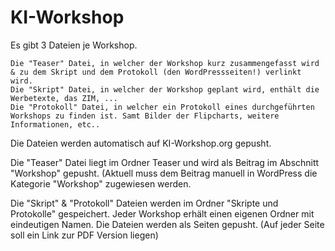 # KI-Workshop
Es gibt 3 Dateien je Workshop.

    Die "Teaser" Datei, in welcher der Workshop kurz zusammengefasst wird & zu dem Skript und dem Protokoll (den WordPressseiten!) verlinkt wird.
    Die "Skript" Datei, in welcher der Workshop geplant wird, enthält die Werbetexte, das ZIM, ...
    Die "Protokoll" Datei, in welcher ein Protokoll eines durchgeführten Workshops zu finden ist. Samt Bilder der Flipcharts, weitere Informationen, etc..

Die Dateien werden automatisch auf KI-Workshop.org gepusht.

Die "Teaser" Datei liegt im Ordner Teaser und wird als Beitrag im Abschnitt "Workshop" gepusht. (Aktuell muss dem Beitrag manuell in WordPress die Kategorie "Workshop" zugewiesen werden.

Die "Skript" & "Protokoll" Dateien werden im Ordner "Skripte und Protokolle" gespeichert. Jeder Workshop erhält einen eigenen Ordner mit eindeutigen Namen. Die Dateien werden als Seiten gepusht. (Auf jeder Seite soll ein Link zur PDF Version liegen)
